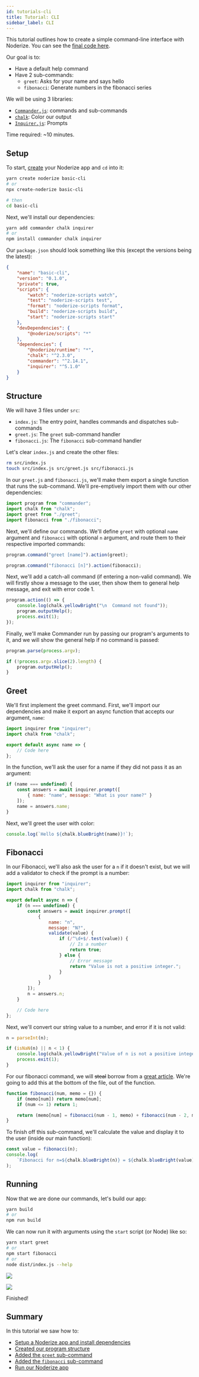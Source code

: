 ```yaml
---
id: tutorials-cli
title: Tutorial: CLI
sidebar_label: CLI
---
```


This tutorial outlines how to create a simple command-line interface with Noderize. You can see the [final code here](https://github.com/Cretezy/Noderize/tree/master/examples/basic-cli).

Our goal is to:

* Have a default help command
* Have 2 sub-commands:
  * `greet`: Asks for your name and says hello
  * `fibonacci`: Generate numbers in the fibonacci series

We will be using 3 libraries:

* [`Commander.js`](https://github.com/tj/commander.js): commands and sub-commands
* [`chalk`](https://github.com/chalk/chalk): Color our output
* [`Inquirer.js`](https://github.com/SBoudrias/Inquirer.js): Prompts

Time required: ~10 minutes.

## Setup

To start, [create](create.md) your Noderize app and `cd` into it:

```bash
yarn create noderize basic-cli
# or
npx create-noderize basic-cli

# then
cd basic-cli
```

Next, we'll install our dependencies:

```bash
yarn add commander chalk inquirer
# or
npm install commander chalk inquirer
```

Our `package.json` should look something like this (except the versions being the latest):

```json
{
	"name": "basic-cli",
	"version": "0.1.0",
	"private": true,
	"scripts": {
		"watch": "noderize-scripts watch",
		"test": "noderize-scripts test",
		"format": "noderize-scripts format",
		"build": "noderize-scripts build",
		"start": "noderize-scripts start"
	},
	"devDependencies": {
		"@noderize/scripts": "*"
	},
	"dependencies": {
		"@noderize/runtime": "*",
		"chalk": "^2.3.0",
		"commander": "^2.14.1",
		"inquirer": "^5.1.0"
	}
}
```

## Structure

We will have 3 files under `src`:

* `index.js`: The entry point, handles commands and dispatches sub-commands
* `greet.js`: The `greet` sub-command handler
* `fibonacci.js`: The `fibonacci` sub-command handler

Let's clear `index.js` and create the other files:

```bash
rm src/index.js
touch src/index.js src/greet.js src/fibonacci.js
```

In our `greet.js` and `fibonacci.js`, we'll make them export a single function that runs the sub-command. We'll pre-emptively import them with our other dependencies:

```js
import program from "commander";
import chalk from "chalk";
import greet from "./greet";
import fibonacci from "./fibonacci";
```

Next, we'll define our commands. We'll define `greet` with optional `name` argument and `fibonacci` with optional `n` argument, and route them to their respective imported commands:

```js
program.command("greet [name]").action(greet);

program.command("fibonacci [n]").action(fibonacci);
```

Next, we'll add a catch-all command (if entering a non-valid command). We will firstly show a message to the user, then show them to general help message, and exit with error code 1.

```js
program.action(() => {
	console.log(chalk.yellowBright("\n  Command not found"));
	program.outputHelp();
	process.exit(1);
});
```

Finally, we'll make Commander run by passing our program's arguments to it, and we will show the general help if no command is passed:

```js
program.parse(process.argv);

if (!process.argv.slice(2).length) {
	program.outputHelp();
}
```

## Greet

We'll first implement the greet command. First, we'll import our dependencies and make it export an async function that accepts our argument, `name`:

```js
import inquirer from "inquirer";
import chalk from "chalk";

export default async name => {
	// Code here
};
```

In the function, we'll ask the user for a name if they did not pass it as an argument:

```js
if (name === undefined) {
    const answers = await inquirer.prompt([
        { name: "name", message: "What is your name?" }
    ]);
    name = answers.name;
}
```

Next, we'll greet the user with color:

```js
console.log(`Hello ${chalk.blueBright(name)}!`);
```

## Fibonacci

In our Fibonacci, we'll also ask the user for a `n` if it doesn't exist, but we will add a validator to check if the prompt is a number:

```js
import inquirer from "inquirer";
import chalk from "chalk";

export default async n => {
	if (n === undefined) {
		const answers = await inquirer.prompt([
			{
				name: "n",
				message: "N?",
				validate(value) {
					if (/^\d+$/.test(value)) {
						// Is a number
						return true;
					} else {
						// Error message
						return "Value is not a positive integer.";
					}
				}
			}
		]);
		n = answers.n;
	}

	// Code here
};
```

Next, we'll convert our string value to a number, and error if it is not valid:

```js
n = parseInt(n);

if (isNaN(n) || n < 1) {
	console.log(chalk.yellowBright("Value of n is not a positive integer."));
	process.exit(1);
}
```

For our fibonacci command, we will ~~steal~~ borrow from a [great article](https://medium.com/developers-writing/fibonacci-sequence-algorithm-in-javascript-b253dc7e320e). We're going to add this at the bottom of the file, out of the function.

```js
function fibonacci(num, memo = {}) {
	if (memo[num]) return memo[num];
	if (num <= 1) return 1;

	return (memo[num] = fibonacci(num - 1, memo) + fibonacci(num - 2, memo));
}
```

To finish off this sub-command, we'll calculate the value and display it to the user (inside our main function):

```js
const value = fibonacci(n);
console.log(
	`Fibonacci for n=${chalk.blueBright(n)} = ${chalk.blueBright(value)}!`
);
```

## Running

Now that we are done our commands, let's build our app:

```bash
yarn build
# or
npm run build
```

We can now run it with arguments using the `start` script (or Node) like so:

```bash
yarn start greet
# or
npm start fibonacci
# or
node dist/index.js --help
```

![](/img/docs/tutorials-cli-greet.png)

![](/img/docs/tutorials-cli-fibonacci.png)

Finished!

## Summary

In this tutorial we saw how to:

* [Setup a Noderize app and install dependencies](#setup)
* [Created our program structure](#structure)
* [Added the `greet` sub-command](#greet)
* [Added the `fibonacci` sub-command](#fibonacci)
* [Run our Noderize app](#running)
